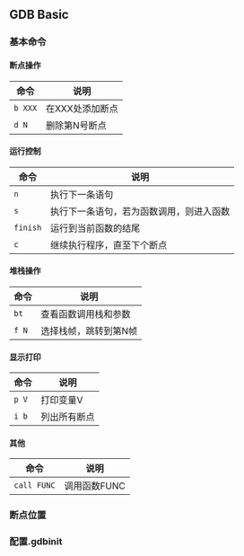 ## GDB Basic

### 基本命令

#### 断点操作

命令 | 说明
--- | ---
```b XXX``` | 在XXX处添加断点
```d N``` | 删除第N号断点

#### 运行控制

命令 | 说明
--- | ---
```n``` | 执行下一条语句
```s``` | 执行下一条语句，若为函数调用，则进入函数
```finish``` | 运行到当前函数的结尾
```c``` | 继续执行程序，直至下个断点

#### 堆栈操作

命令 | 说明
--- | ---
```bt``` | 查看函数调用栈和参数
```f N``` | 选择栈帧，跳转到第N帧

#### 显示打印

命令 | 说明
--- | ---
```p V``` | 打印变量V
```i b``` | 列出所有断点

#### 其他

命令 | 说明
--- | ---
```call FUNC``` | 调用函数FUNC

### 断点位置

### 配置.gdbinit

